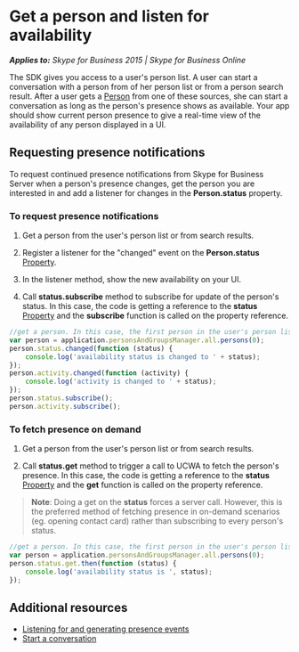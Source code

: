 
# Get a person and listen for availability


 _**Applies to:** Skype for Business 2015 | Skype for Business Online_

The SDK gives you access to a user's person list. A user can start a conversation with a person from of her person list or from a person search result. After a user gets a [Person](https://msdn.microsoft.com/en-us/library/office/dn962150(v=office.16).aspx) from one of these sources, she can start a conversation as long as the person's presence shows as available. Your app should show current person presence to give a real-time view of the availability of any person displayed in a UI.


## Requesting presence notifications

To request continued presence notifications from Skype for Business Server when a person's presence changes, get the person you are interested in and add a listener for changes in the  **Person.status** property.


### To request presence notifications


1. Get a person from the user's person list or from search results.
    
2. Register a listener for the "changed" event on the  **Person.status** [Property](https://msdn.microsoft.com/en-us/library/office/mt657725(v=office.16).aspx).
    
3. In the listener method, show the new availability on your UI.
    
4. Call  **status.subscribe** method to subscribe for update of the person's status. In this case, the code is getting a reference to the **status** [Property](https://msdn.microsoft.com/en-us/library/office/mt657725(v=office.16).aspx) and the **subscribe** function is called on the property reference.
    

```js
//get a person. In this case, the first person in the user's person list   
var person = application.personsAndGroupsManager.all.persons(0);
person.status.changed(function (status) {
    console.log('availability status is changed to ' + status);
});
person.activity.changed(function (activity) {
    console.log('activity is changed to ' + status);
});
person.status.subscribe();
person.activity.subscribe();
```


### To fetch presence on demand


1. Get a person from the user's person list or from search results.
    
2. Call  **status.get** method to trigger a call to UCWA to fetch the person's presence. In this case, the code is getting a reference to the **status** [Property](https://msdn.microsoft.com/en-us/library/office/mt657725(v=office.16).aspx) and the **get** function is called on the property reference.

>**Note**: Doing a get on the **status** forces a server call. However, this is the preferred method of fetching presence
in on-demand scenarios (eg. opening contact card) rather than subscribing to every person's status.

```js
//get a person. In this case, the first person in the user's person list   
var person = application.personsAndGroupsManager.all.persons(0);
person.status.get.then(function (status) {
    console.log('availability status is ', status);
});
```


## Additional resources


- [Listening for and generating presence events](PresenceEvents.md)  
- [Start a conversation](StartConversation.md)
